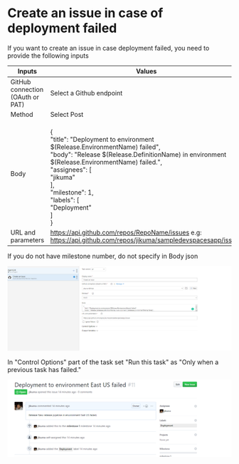 # Create an issue in case of deployment failed

If you want to create an issue in case deployment failed, you need to provide the following inputs

|              Inputs              |      Values                  |
|----------------------------------|------------------------------|
| GitHub connection (OAuth or PAT) | Select a Github endpoint     |
| Method                           | Select Post                  |
| Body                             | <br>{<br>  "title": "Deployment to environment $(Release.EnvironmentName) failed",<br>  "body": "Release $(Release.DefinitionName) in environment  $(Release.EnvironmentName) failed.",<br>  "assignees": [<br>    "jikuma"<br>  ],<br>  "milestone": 1,<br>  "labels": [<br>    "Deployment"<br>  ]<br>}<br>|
|URL and parameters| https://api.github.com/repos/RepoName/issues  e.g: https://api.github.com/repos/jikuma/sampledevspacesapp/issues|

If you do not have milestone number, do not specify in Body json

![Release Definition](./screenshots/issue.PNG)

In "Control Options" part of the task set "Run this task" as "Only when a previous task has failed."

![GitHub](./screenshots/issuegithub.PNG)
